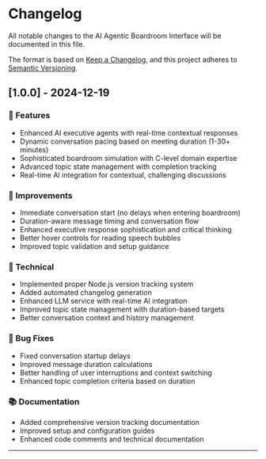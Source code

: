 # Changelog

All notable changes to the AI Agentic Boardroom Interface will be documented in this file.

The format is based on [Keep a Changelog](https://keepachangelog.com/en/1.0.0/),
and this project adheres to [Semantic Versioning](https://semver.org/spec/v2.0.0.html).

## [1.0.0] - 2024-12-19

### 🚀 Features
- Enhanced AI executive agents with real-time contextual responses
- Dynamic conversation pacing based on meeting duration (1-30+ minutes)
- Sophisticated boardroom simulation with C-level domain expertise
- Advanced topic state management with completion tracking
- Real-time AI integration for contextual, challenging discussions

### 🎯 Improvements
- Immediate conversation start (no delays when entering boardroom)
- Duration-aware message timing and conversation flow
- Enhanced executive response sophistication and critical thinking
- Better hover controls for reading speech bubbles
- Improved topic validation and setup guidance

### 🔧 Technical
- Implemented proper Node.js version tracking system
- Added automated changelog generation
- Enhanced LLM service with real-time AI integration
- Improved topic state management with duration-based targets
- Better conversation context and history management

### 🐛 Bug Fixes
- Fixed conversation startup delays
- Improved message duration calculations
- Better handling of user interruptions and context switching
- Enhanced topic completion criteria based on duration

### 📚 Documentation
- Added comprehensive version tracking documentation
- Improved setup and configuration guides
- Enhanced code comments and technical documentation

---